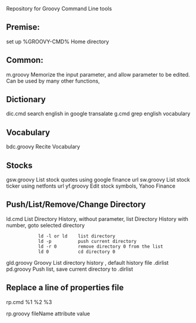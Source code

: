 Repository for Groovy Command Line tools

Premise:
-----------------------------------------------------------------------
set up %GROOVY-CMD% Home directory 

Common:
-----------------------------------------------------------------------
m.groovy        	Memorize the input parameter, and allow parameter to 
					be edited.
					Can be used by many other functions, 


Dictionary
-----------------------------------------------------------------------
dic.cmd 		search english in google transalate
g.cmd			grep english vocabulary

Vocabulary
-----------------------------------------------------------------------
bdc.groovy		Recite Vocabulary


Stocks
-----------------------------------------------------------------------
gsw.groovy		List stock quotes using google finance url
sw.groovy       List stock ticker using netfonts url
yf.groovy  		Edit stock symbols, Yahoo Finance 

Push/List/Remove/Change Directory
-----------------------------------------------------------------------
ld.cmd          List Directory History, without parameter, list Directory History
				with number, goto selected directory
				
				ld -l or ld    list directory
				ld -p          push current directory
				ld -r 0        remove directory 0 from the list
				ld 0           cd directory 0
				
				
gld.groovy      Groovy List directory history , default history file .dirlist
pd.groovy     	Push list, save current directory to .dirlist

Replace a line of properties file
-----------------------------------------------------------------------
rp.cmd  %1 %2 %3

rp.groovy fileName attribute value



